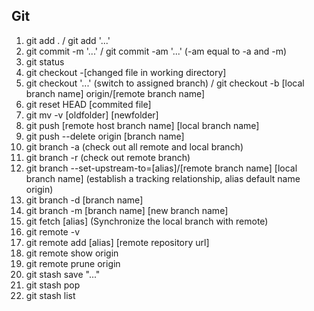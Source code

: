## Git
1. git add . / git add '...'
2. git commit -m '...' / git commit -am '...' (-am equal to -a and -m)
3. git status
4. git checkout -[changed file in working directory]
5. git checkout '...' (switch to assigned branch) / git checkout -b [local branch name] origin/[remote branch name]
6. git reset HEAD [commited file]
7. git mv -v [oldfolder] [newfolder]
8. git push [remote host branch name] [local branch name]
9. git push --delete origin [branch name]
10. git branch -a (check out all remote and local branch)
11. git branch -r (check out remote branch)
12. git branch --set-upstream-to=[alias]/[remote branch name] [local branch name] (establish a tracking relationship, alias default name origin)
13. git branch -d [branch name]
14. git branch -m [branch name] [new branch name]
15. git fetch [alias] (Synchronize the local branch with remote)
16. git remote -v
17. git remote add [alias] [remote repository url]
18. git remote show origin
19. git remote prune origin
20. git stash save "..."
21. git stash pop
22. git stash list